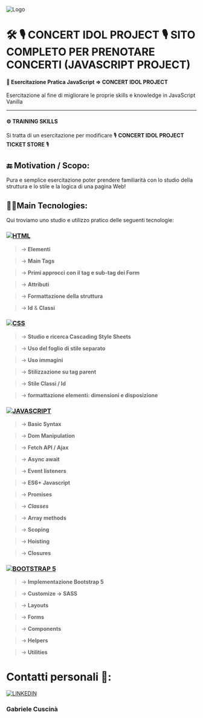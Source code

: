 ![Logo](https://imgix.bustle.com/wmag/2016/12/16/58534fd3e3d613c03e1eae62_1G7A1708.jpg?w=1200&h=630&fit=crop&crop=faces&fm=jpg)

# 🛠  🎙 CONCERT IDOL PROJECT 🎙 SITO COMPLETO PER PRENOTARE CONCERTI (JAVASCRIPT PROJECT)
#### 🔬 **Esercitazione Pratica JavaScript =>  CONCERT IDOL PROJECT**

Esercitazione al fine di migliorare le proprie skills e knowledge in JavaScript Vanilla
 

___

#### ⚙ **TRAINING SKILLS**


Si tratta di un esercitazione per modificare 🎙 **CONCERT IDOL PROJECT TICKET STORE** 🎙




## 🔚 Motivation / Scopo:
 
Pura e semplice esercitazione poter prendere familiarità con lo studio della struttura e lo stile e la logica di una pagina Web!



## 👩‍💻Main Tecnologies:

Qui troviamo uno studio e utilizzo pratico delle seguenti tecnologie:


### [![ HTML ](https://i.ibb.co/b34s6cM/html.png)]() 


> &rarr; **Elementi**

> &rarr; **Main Tags** 

> &rarr; **Primi approcci con il tag e sub-tag dei **Form****

> &rarr; **Attributi**

> &rarr; **Formattazione della struttura**

> &rarr; **Id** & **Classi**


### [![ CSS ](https://i.ibb.co/zZpqSzb/css-3.png)]()


> &rarr; **Studio e ricerca Cascading Style Sheets**

> &rarr; **Uso del foglio di stile separato** 

> &rarr; **Uso immagini**

> &rarr; **Stilizzazione su tag parent**

> &rarr; **Stile Classi / Id**

> &rarr; **formattazione elementi: dimensioni e disposizione**

### [![ JAVASCRIPT ](https://i.ibb.co/n1BMb0z/js.png)]() 


> &rarr; **Basic Syntax**

> &rarr; **Dom Manipulation** 

> &rarr; **Fetch API / Ajax**

> &rarr; **Async await**

> &rarr; **Event listeners**

> &rarr; **ES6+ Javascript**

> &rarr; **Promises**

> &rarr; *****Classes*****

> &rarr; **Array methods**

> &rarr; **Scoping**

> &rarr; **Hoisting**

> &rarr; **Closures**


### [![ BOOTSTRAP 5 ](https://i.ibb.co/SBHnnQg/bootstrap.png)]()


> &rarr; **Implementazione Bootstrap 5**

> &rarr; **Customize -> SASS** 

> &rarr; **Layouts**

> &rarr; **Forms**

> &rarr; **Components**

> &rarr; **Helpers**

> &rarr; **Utilities**


# Contatti personali 👤:

[![ LINKEDIN ](https://i.ibb.co/C5FFfbB/linkedin-1.png)](https://www.linkedin.com/in/gabriele-cuscin%C3%A0)

### Gabriele Cuscinà

